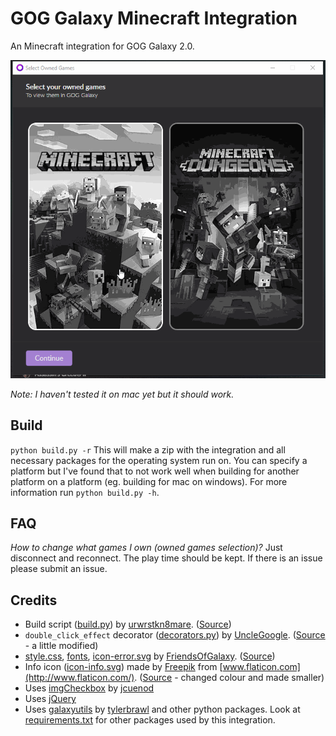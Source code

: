 # GOG Galaxy Minecraft Integration

An Minecraft integration for GOG Galaxy 2.0.

![example](example.gif)

_Note: I haven't tested it on mac yet but it should work._

## Build

`python build.py -r` This will make a zip with the integration and all necessary packages for the operating system run on. You can specify a platform but I've found that to not work well when building for another platform on a platform (eg. building for mac on windows). For more information run `python build.py -h`.

## FAQ

_How to change what games I own (owned games selection)?_ Just disconnect and reconnect. The play time should be kept. If there is an issue please submit an issue.

## Credits

- Build script ([build.py](build.py)) by [urwrstkn8mare](https://github.com/urwrstkn8mare). ([Source](https://gist.github.com/urwrstkn8mare/78d8377562d8719f3bd1f72f9c4e7516))
- `double_click_effect` decorator ([decorators.py](src/decorators.py)) by [UncleGoogle](https://github.com/UncleGoogle). ([Source](https://github.com/UncleGoogle/galaxy-integration-humblebundle/blob/b11918aefac05b904964a8d5330ee1547f11793c/src/utils/decorators.py) - a little modified)
- [style.css](src/page/css/style.css), [fonts](src/page/fonts/), [icon-error.svg](src/page/img/icon-error.svg) by [FriendsOfGalaxy](https://github.com/FriendsOfGalaxy). ([Source](https://github.com/FriendsOfGalaxy/galaxy-integration-steam/commit/ddc594dee637eabda2743370f17efbe4d1dad1bc))
- Info icon ([icon-info.svg](src/page/img/icon-info.svg)) made by [Freepik](https://www.flaticon.com/authors/freepik) from [www.flaticon.com](http://www.flaticon.com/). ([Source](https://www.flaticon.com/free-icon/information-button_1176) - changed colour and made smaller)
- Uses [imgCheckbox](https://jcuenod.github.io/imgCheckbox/) by [jcuenod](https://github.com/jcuenod)
- Uses [jQuery](https://jquery.com/)
- Uses [galaxyutils](https://pypi.org/project/galaxyutils/) by [tylerbrawl](https://github.com/tylerbrawl) and other python packages. Look at [requirements.txt](requirements.txt) for other packages used by this integration.
